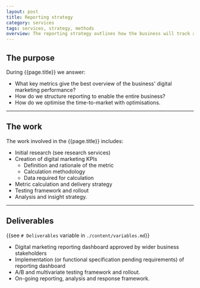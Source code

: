 ```yaml
---
layout: post
title: Reporting strategy
category: services
tags: services, strategy, methods
overview: The reporting strategy outlines how the business will track and measure digital marketing performance in order to understand performance and make informed decisions on optimisation.
---
```


## The purpose

During {{page.title}} we answer:

* What key metrics give the best overview of the business' digital marketing performance?
* How do we structure reporting to enable the entire business?
* How do we optimise the time-to-market with optimisations.

***

## The work

The work involved in the {{page.title}} includes:

* Initial research (see research services)
* Creation of digital marketing KPIs
	- Definition and rationale of the metric
	- Calculation methodology
	- Data required for calculation
* Metric calculation and delivery strategy
* Testing framework and rollout
* Analysis and insight strategy.

***

## Deliverables

{{see `# Deliverables` variable in `./content/variables.md`}}

* Digital marketing reporting dashboard approved by wider business stakeholders
* Implementation (or functional specification pending requirements) of reporting dashboard
* A/B and multivariate testing framework and rollout.
* On-going reporting, analysis and response framework.